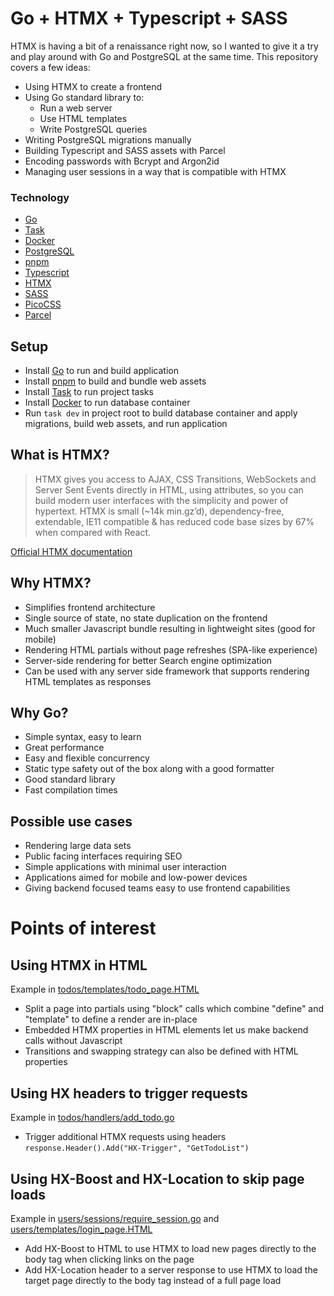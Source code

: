 # Go + HTMX + Typescript + SASS

HTMX is having a bit of a renaissance right now, so I wanted to give it a try and play around with Go and PostgreSQL at the same time. This repository covers a few ideas:

- Using HTMX to create a frontend
- Using Go standard library to:
  - Run a web server
  - Use HTML templates
  - Write PostgreSQL queries
- Writing PostgreSQL migrations manually
- Building Typescript and SASS assets with Parcel
- Encoding passwords with Bcrypt and Argon2id
- Managing user sessions in a way that is compatible with HTMX

### Technology

- [Go](https://go.dev/#)
- [Task](https://taskfile.dev/)
- [Docker](https://www.docker.com/)
- [PostgreSQL](https://www.postgresql.org/)
- [pnpm](https://pnpm.io/installation)
- [Typescript](https://www.typescriptlang.org/)
- [HTMX](https://htmx.org/)
- [SASS](https://sass-lang.com/)
- [PicoCSS](https://picocss.com/)
- [Parcel](https://parceljs.org/)

## Setup

- Install [Go](https://go.dev/#) to run and build application
- Install [pnpm](https://pnpm.io/installation) to build and bundle web assets
- Install [Task](https://taskfile.dev/) to run project tasks
- Install [Docker](https://www.docker.com/) to run database container
- Run `task dev` in project root to build database container and apply migrations, build web assets, and run application

## What is HTMX?

> HTMX gives you access to AJAX, CSS Transitions, WebSockets and Server Sent Events directly in HTML, using attributes, so you can build modern user interfaces with the simplicity and power of hypertext. HTMX is small (~14k min.gz’d), dependency-free, extendable, IE11 compatible & has reduced code base sizes by 67% when compared with React.

[Official HTMX documentation](https://htmx.org/)

## Why HTMX?

- Simplifies frontend architecture
- Single source of state, no state duplication on the frontend
- Much smaller Javascript bundle resulting in lightweight sites (good for mobile)
- Rendering HTML partials without page refreshes (SPA-like experience)
- Server-side rendering for better Search engine optimization
- Can be used with any server side framework that supports rendering HTML templates as responses

## Why Go?

- Simple syntax, easy to learn
- Great performance
- Easy and flexible concurrency
- Static type safety out of the box along with a good formatter
- Good standard library
- Fast compilation times

## Possible use cases

- Rendering large data sets
- Public facing interfaces requiring SEO
- Simple applications with minimal user interaction
- Applications aimed for mobile and low-power devices
- Giving backend focused teams easy to use frontend capabilities

# Points of interest

## Using HTMX in HTML

Example in [todos/templates/todo_page.HTML](https://github.com/skaisanlahti/try-go-htmx/blob/dev/todos/templates/todo_page.HTML)

- Split a page into partials using "block" calls which combine "define" and "template" to define a render are in-place
- Embedded HTMX properties in HTML elements let us make backend calls without Javascript
- Transitions and swapping strategy can also be defined with HTML properties

## Using HX headers to trigger requests

Example in [todos/handlers/add_todo.go](https://github.com/skaisanlahti/try-go-htmx/blob/6de383d17423c15507fcac301403606dcbc441a7/todos/handlers/add_todo.go#L47)

- Trigger additional HTMX requests using headers `response.Header().Add("HX-Trigger", "GetTodoList")`

## Using HX-Boost and HX-Location to skip page loads

Example in [users/sessions/require_session.go](https://github.com/skaisanlahti/try-go-htmx/blob/48397ea0fa1c3f49ab3df1e1eaa4e0624665b148/users/sessions/require_session.go#L30) and [users/templates/login_page.HTML](https://github.com/skaisanlahti/try-go-htmx/blob/48397ea0fa1c3f49ab3df1e1eaa4e0624665b148/users/templates/login_page.HTML#L15)

- Add HX-Boost to HTML to use HTMX to load new pages directly to the body tag when clicking links on the page
- Add HX-Location header to a server response to use HTMX to load the target page directly to the body tag instead of a full page load
